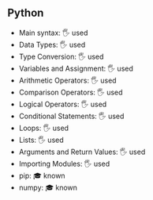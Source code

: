 ## Python

- Main syntax: 🖐️ used
- Data Types: 🖐️ used
- Type Conversion: 🖐️ used
- Variables and Assignment: 🖐️ used
- Arithmetic Operators: 🖐️ used
- Comparison Operators: 🖐️ used
- Logical Operators: 🖐️ used
- Conditional Statements: 🖐️ used
- Loops: 🖐️ used
- Lists: 🖐️ used
- Arguments and Return Values: 🖐️ used
- Importing Modules: 🖐️ used
- pip: 🎓 known
- numpy: 🎓 known
